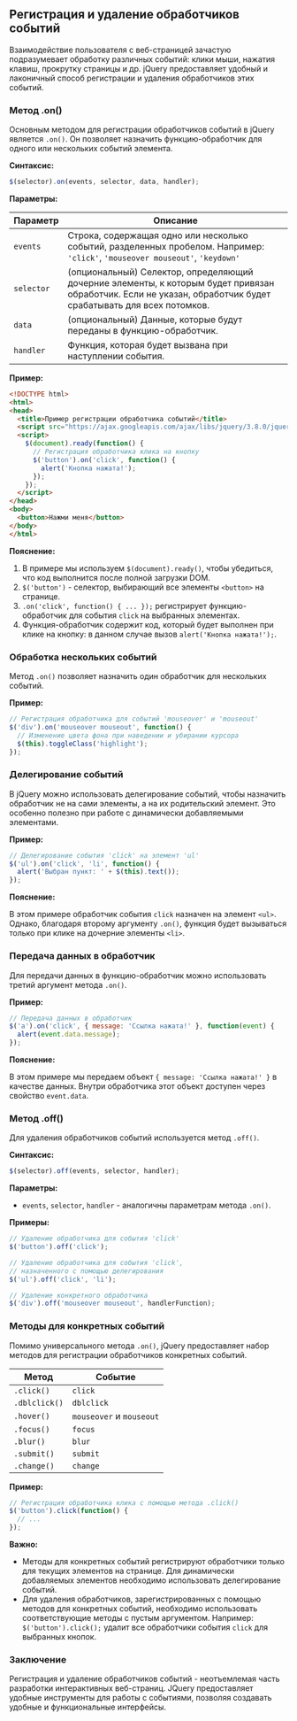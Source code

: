 ## Регистрация и удаление обработчиков событий

Взаимодействие пользователя с веб-страницей зачастую подразумевает обработку различных событий: клики мыши, нажатия клавиш, прокрутку страницы и др. jQuery предоставляет удобный и лаконичный способ регистрации и удаления обработчиков этих событий.

### Метод .on()

Основным методом для регистрации обработчиков событий в jQuery является `.on()`. Он позволяет назначить функцию-обработчик для одного или нескольких событий элемента.

**Синтаксис:**

```javascript
$(selector).on(events, selector, data, handler);
```

**Параметры:**

| Параметр | Описание |
|---|---|
| `events` | Строка, содержащая одно или несколько событий, разделенных пробелом. Например: `'click'`, `'mouseover mouseout'`, `'keydown'` |
| `selector` | (опциональный) Селектор, определяющий дочерние элементы, к которым будет привязан обработчик. Если не указан, обработчик будет срабатывать для всех потомков. |
| `data` | (опциональный) Данные, которые будут переданы в функцию-обработчик. |
| `handler` | Функция, которая будет вызвана при наступлении события. |

**Пример:**

```html
<!DOCTYPE html>
<html>
<head>
  <title>Пример регистрации обработчика событий</title>
  <script src="https://ajax.googleapis.com/ajax/libs/jquery/3.8.0/jquery.min.js"></script>
  <script>
    $(document).ready(function() {
      // Регистрация обработчика клика на кнопку
      $('button').on('click', function() {
        alert('Кнопка нажата!');
      });
    });
  </script>
</head>
<body>
  <button>Нажми меня</button>
</body>
</html>
```

**Пояснение:**

1.  В примере мы используем `$(document).ready()`, чтобы убедиться, что код выполнится после полной загрузки DOM.
2.  `$('button')` - селектор, выбирающий все элементы `<button>` на странице.
3.  `.on('click', function() { ... });` регистрирует функцию-обработчик для события `click` на выбранных элементах. 
4.  Функция-обработчик содержит код, который будет выполнен при клике на кнопку: в данном случае вызов `alert('Кнопка нажата!');`.

### Обработка нескольких событий

Метод `.on()` позволяет назначить один обработчик для нескольких событий. 

**Пример:**

```javascript
// Регистрация обработчика для событий 'mouseover' и 'mouseout'
$('div').on('mouseover mouseout', function() {
  // Изменение цвета фона при наведении и убирании курсора
  $(this).toggleClass('highlight');
});
```

### Делегирование событий

В jQuery можно использовать делегирование событий, чтобы назначить обработчик не на сами элементы, а на их родительский элемент. Это особенно полезно при работе с динамически добавляемыми элементами.

**Пример:**

```javascript
// Делегирование события 'click' на элемент 'ul'
$('ul').on('click', 'li', function() {
  alert('Выбран пункт: ' + $(this).text());
});
```

**Пояснение:**

В этом примере обработчик события `click` назначен на элемент `<ul>`. Однако, благодаря второму аргументу `.on()`, функция будет вызываться только при клике на дочерние элементы `<li>`. 

### Передача данных в обработчик

Для передачи данных в функцию-обработчик можно использовать третий аргумент метода `.on()`.

**Пример:**

```javascript
// Передача данных в обработчик
$('a').on('click', { message: 'Ссылка нажата!' }, function(event) {
  alert(event.data.message);
});
```

**Пояснение:**

В этом примере мы передаем объект `{ message: 'Ссылка нажата!' }` в качестве данных. Внутри обработчика этот объект доступен через свойство `event.data`.

### Метод .off()

Для удаления обработчиков событий используется метод `.off()`.

**Синтаксис:**

```javascript
$(selector).off(events, selector, handler);
```

**Параметры:**

*   `events`, `selector`, `handler` - аналогичны параметрам метода `.on()`.

**Примеры:**

```javascript
// Удаление обработчика для события 'click'
$('button').off('click');

// Удаление обработчика для события 'click', 
// назначенного с помощью делегирования
$('ul').off('click', 'li');

// Удаление конкретного обработчика
$('div').off('mouseover mouseout', handlerFunction);
```

### Методы для конкретных событий

Помимо универсального метода `.on()`, jQuery предоставляет набор методов для регистрации обработчиков конкретных событий. 

| Метод | Событие |
|---|---|
| `.click()` | `click` |
| `.dblclick()` | `dblclick` |
| `.hover()` | `mouseover` и `mouseout` |
| `.focus()` | `focus` |
| `.blur()` | `blur` |
| `.submit()` | `submit` |
| `.change()` | `change` |

**Пример:**

```javascript
// Регистрация обработчика клика с помощью метода .click()
$('button').click(function() {
  // ...
});
```

**Важно:**

*   Методы для конкретных событий регистрируют обработчики только для текущих элементов на странице. Для динамически добавляемых элементов необходимо использовать делегирование событий.
*   Для удаления обработчиков, зарегистрированных с помощью методов для конкретных событий, необходимо использовать соответствующие методы с пустым аргументом. Например: `$('button').click();` удалит все обработчики события `click` для выбранных кнопок.

### Заключение

Регистрация и удаление обработчиков событий - неотъемлемая часть разработки интерактивных веб-страниц. JQuery предоставляет удобные инструменты для работы с событиями, позволяя создавать удобные и функциональные интерфейсы. 
